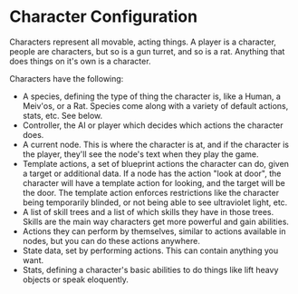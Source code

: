 # Character Configuration
Characters represent all movable, acting things. A player is a character, people are characters, but so is a gun turret, and so is a rat. Anything that does things on it's own is a character.

Characters have the following:
* A species, defining the type of thing the character is, like a Human, a Meiv'os, or a Rat. Species come along with a variety of default actions, stats, etc. See below.
* Controller, the AI or player which decides which actions the character does.
* A current node. This is where the character is at, and if the character is the player, they'll see the node's text when they play the game.
* Template actions, a set of blueprint actions the character can do, given a target or additional data. If a node has the action "look at door", the character will have a template action for looking, and the target will be the door. The template action enforces restrictions like the character being temporarily blinded, or not being able to see ultraviolet light, etc.
* A list of skill trees and a list of which skills they have in those trees. Skills are the main way characters get more powerful and gain abilities.
* Actions they can perform by themselves, similar to actions available in nodes, but you can do these actions anywhere.
* State data, set by performing actions. This can contain anything you want.
* Stats, defining a character's basic abilities to do things like lift heavy objects or speak eloquently.
